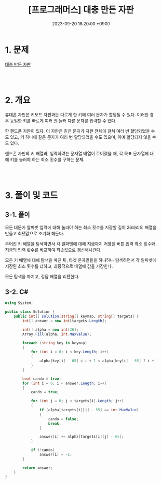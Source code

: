 ﻿---
title:  "[프로그래머스] 대충 만든 자판"
date:   2023-09-20 18:20:00 +0900
category: Algorithm
tags: Algorithm C#
toc_label: "[프로그래머스] 대충 만든 자판"
use_math: true
---

# 1. 문제
[대충 만든 자판](https://school.programmers.co.kr/learn/courses/30/lessons/160586)



<br/>
<br/>

# 2. 개요
휴대폰 자판은 키보드 자판과는 다르게 한 키에 여러 문자가 할당될 수 있다. 이러한 경우 동일한 키를 빠르게 여러 번 눌러 다른 문자를 입력할 수 있다.

한 핸드폰 자판이 있다. 이 자판은 같은 문자가 자판 전체에 걸쳐 여러 번 할당되었을 수도 있고, 키 하나에 같은 문자가 여러 번 할당되었을 수도 있으며, 아예 할당되지 않을 수도 있다.

핸드폰 자판의 키 배열과, 입력하려는 문자열 배열이 주어졌을 때, 각 목표 문자열에 대해 키를 눌러야 하는 최소 횟수를 구하는 문제.

<br/>
<br/>

# 3. 풀이 및 코드
## 3-1. 풀이
모든 대문자 알파벳 입력에 대해 눌러야 하는 최소 횟수를 저장할 길이 26짜리의 배열을 만들고 최댓값으로 초기화 해둔다.

주어진 키 배열을 탐색하면서 각 알파벳에 대해 지금까지 저장된 버튼 입력 최소 횟수와 지금의 입력 횟수를 비교하여 최솟값으로 갱신해나간다.

모든 키 배열에 대해 탐색을 마친 뒤, 타겟 문자열들을 하나하나 탐색하면서 각 알파벳에 저장된 최소 횟수를 더하고, 최종적으로 배열에 값을 저장한다.

모든 탐색을 마치고, 정답 배열을 리턴한다.

## 3-2. C#

```csharp
using System;

public class Solution {
    public int[] solution(string[] keymap, string[] targets) {
        int[] answer = new int[targets.Length];

        int[] alpha = new int[26];
        Array.Fill(alpha, int.MaxValue);

        foreach (string key in keymap)
        {
            for (int i = 0; i < key.Length; i++)
            {
                alpha[key[i] - 65] = i + 1 < alpha[key[i] - 65] ? i + 1 : alpha[key[i] - 65];
            }
        }

        bool cando = true;
        for (int i = 0; i < answer.Length; i++)
        {
            cando = true;

            for (int j = 0; j < targets[i].Length; j++)
            {
                if (alpha[targets[i][j] - 65] == int.MaxValue)
                {
                    cando = false;
                    break;
                }

                answer[i] += alpha[targets[i][j] - 65];
            }

            if (!cando)
                answer[i] = -1;
        }

        return answer;
    }
}
```

